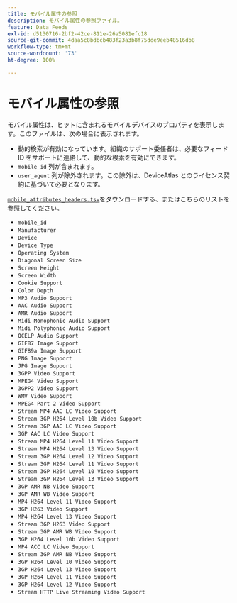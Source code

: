 ```yaml
---
title: モバイル属性の参照
description: モバイル属性の参照ファイル。
feature: Data Feeds
exl-id: d5130716-2bf2-42ce-811e-26a5081efc18
source-git-commit: 4daa5c8bdbcb483f23a3b8f75dde9eeb48516db8
workflow-type: tm+mt
source-wordcount: '73'
ht-degree: 100%

---
```


# モバイル属性の参照

モバイル属性は、ヒットに含まれるモバイルデバイスのプロパティを表示します。このファイルは、次の場合に表示されます。

* 動的検索が有効になっています。組織のサポート委任者は、必要なフィード ID をサポートに連絡して、動的な検索を有効にできます。
* `mobile_id` 列が含まれます。
* `user_agent` 列が除外されます。この除外は、DeviceAtlas とのライセンス契約に基づいて必要となります。

[`mobile_attributes_headers.tsv`](assets/mobile_attributes.tsv)をダウンロードする、またはこちらのリストを参照してください。

* `mobile_id`
* `Manufacturer`
* `Device`
* `Device Type`
* `Operating System`
* `Diagonal Screen Size`
* `Screen Height`
* `Screen Width`
* `Cookie Support`
* `Color Depth`
* `MP3 Audio Support`
* `AAC Audio Support`
* `AMR Audio Support`
* `Midi Monophonic Audio Support`
* `Midi Polyphonic Audio Support`
* `QCELP Audio Support`
* `GIF87 Image Support`
* `GIF89a Image Support`
* `PNG Image Support`
* `JPG Image Support`
* `3GPP Video Support`
* `MPEG4 Video Support`
* `3GPP2 Video Support`
* `WMV Video Support`
* `MPEG4 Part 2 Video Support`
* `Stream MP4 AAC LC Video Support`
* `Stream 3GP H264 Level 10b Video Support`
* `Stream 3GP AAC LC Video Support`
* `3GP AAC LC Video Support`
* `Stream MP4 H264 Level 11 Video Support`
* `Stream MP4 H264 Level 13 Video Support`
* `Stream 3GP H264 Level 12 Video Support`
* `Stream 3GP H264 Level 11 Video Support`
* `Stream 3GP H264 Level 10 Video Support`
* `Stream 3GP H264 Level 13 Video Support`
* `3GP AMR NB Video Support`
* `3GP AMR WB Video Support`
* `MP4 H264 Level 11 Video Support`
* `3GP H263 Video Support`
* `MP4 H264 Level 13 Video Support`
* `Stream 3GP H263 Video Support`
* `Stream 3GP AMR WB Video Support`
* `3GP H264 Level 10b Video Support`
* `MP4 ACC LC Video Support`
* `Stream 3GP AMR NB Video Support`
* `3GP H264 Level 10 Video Support`
* `3GP H264 Level 13 Video Support`
* `3GP H264 Level 11 Video Support`
* `3GP H264 Level 12 Video Support`
* `Stream HTTP Live Streaming Video Support`
